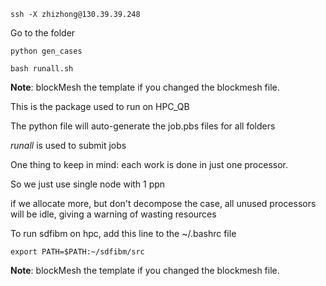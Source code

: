```
ssh -X zhizhong@130.39.39.248
```
Go to the folder
```
python gen_cases
```
```
bash runall.sh
```
**Note**: blockMesh the template if you changed the blockmesh file.


This is the package used to run on HPC_QB

The python file will auto-generate the job.pbs files for all folders

*runall* is used to submit jobs

One thing to keep in mind: each work is done in just one processor.

So we just use single node with 1 ppn

if we allocate more, but don't decompose the case, all unused processors will be idle, giving a warning of wasting resources

To run sdfibm on hpc, add this line to the ~/.bashrc file
```
export PATH=$PATH:~/sdfibm/src
```

**Note**: blockMesh the template if you changed the blockmesh file.
